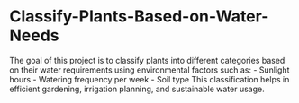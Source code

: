 # Classify-Plants-Based-on-Water-Needs
The goal of this project is to classify plants into different categories based on their water requirements using environmental factors such as:   - Sunlight hours - Watering frequency per week   - Soil type  This classification helps in efficient gardening, irrigation planning, and sustainable water usage. 
